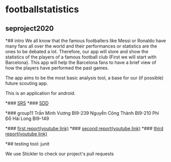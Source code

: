 # footballstatistics

## seproject2020

*## intro
We all know that the famous footballers like Messi or Ronaldo have many fans all over the world and their performances or statistics are the ones to be debated a lot. Therefore, our app will store and show the statistics of the players of a famous football club (First we will start with Barcelona). This app will help the Barcelona fans to have a brief view of how the players have performed the past games.

The app aims to be the most basic analysis tool, a base for our (if possible) future scouting app.

This is an application for android.

*### [SRS](https://docs.google.com/document/d/1P4kPYtV2OQv1QX-YqG7OZIIJchgt0X8wv9qsWZH7smU/edit?usp=sharing)
*### [SDD](https://docs.google.com/document/d/10BBJTSX_CAisDXhyTR5I4rqiYvBeYDK14Sj5z0kC5TE/edit?usp=sharing)

*### group11
Trần Minh Vương BI9-239
Nguyễn Công Thành BI9-210
Phí Đỗ Hải Long BI9-149

*### [first report(youtube link)](https://youtu.be/D_MUXVjm7vE)
*### [second report(youtube link)](https://youtu.be/AECyRQebaY8)
*### [third report(youtube link)](https://www.youtube.com/watch?v=CUtnn8ESg1Q&feature=youtu.be)

*## testing tool: junit

We use Stickler to check our project's pull requests

